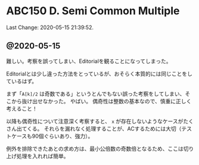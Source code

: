 # ABC150 D. Semi Common Multiple

Last Change: 2020-05-15 21:39:52.

## @2020-05-15

難しい。考察を誤ってしまい、Editorialを観ることになってしまった。

Editorialとは少し違った方法をとっているが、おそらく本質的には同じことをしているはず。

まず「`A[k]/2` は奇数である」というとんでもない誤った考察をしてしまい、そこから抜け出せなかった。
やばい。
偶奇性は整数の基本なので、慎重に正しく考えること！

以降も偶奇性について注意深く考察すると、 `x` が存在しないようなケースがたくさん出てくる。
それらを漏れなく処理することが、ACするためには大切（テストケースも90個ぐらいあり、強力）。

例外を排除できたあとの求め方は、最小公倍数の奇数倍となるため、ここは切り上げ処理を入れれば簡単。

